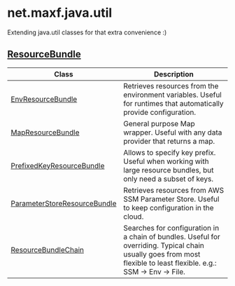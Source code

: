 # net.maxf.java.util

Extending java.util classes for that extra convenience :)  

## [ResourceBundle](https://docs.oracle.com/en/java/javase/20/docs/api/java.base/java/util/ResourceBundle.html)


Class | Description 
--- | ---
[EnvResourceBundle](src/main/java/net/maxf/java/util/EnvResourceBundle.java) | Retrieves resources from the environment variables. Useful for runtimes that automatically provide configuration.
[MapResourceBundle](src/main/java/net/maxf/java/util/MapResourceBundle.java) | General purpose Map wrapper. Useful with any data provider that returns a map.
[PrefixedKeyResourceBundle](src/main/java/net/maxf/java/util/PrefixedKeyResourceBundle.java) | Allows to specify key prefix. Useful when working with large resource bundles, but only need a subset of keys.
[ParameterStoreResourceBundle](src/main/java/net/maxf/java/util/aws/ssm/ParameterStoreResourceBundle.java) | Retrieves resources from AWS SSM Parameter Store. Useful to keep configuration in the cloud. 
[ResourceBundleChain](src/main/java/net/maxf/java/util/ResourceBundleChain.java) | Searches for configuration in a chain of bundles. Useful for overriding. Typical chain usually goes from most flexible to least flexible. e.g.: SSM -> Env -> File. 

